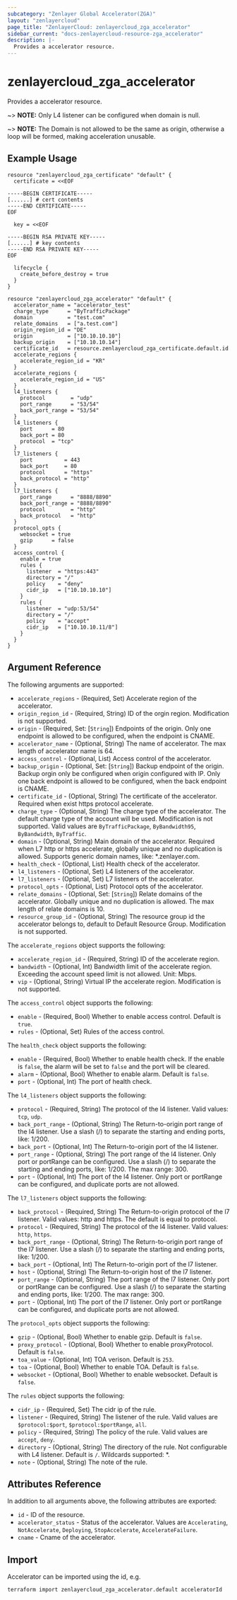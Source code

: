 ```yaml
---
subcategory: "Zenlayer Global Accelerator(ZGA)"
layout: "zenlayercloud"
page_title: "ZenlayerCloud: zenlayercloud_zga_accelerator"
sidebar_current: "docs-zenlayercloud-resource-zga_accelerator"
description: |-
  Provides a accelerator resource.
---
```


# zenlayercloud_zga_accelerator

Provides a accelerator resource.

~> **NOTE:** Only L4 listener can be configured when domain is null.

~> **NOTE:** The Domain is not allowed to be the same as origin, otherwise a loop will be formed, making acceleration unusable.

## Example Usage

```hcl
resource "zenlayercloud_zga_certificate" "default" {
  certificate = <<EOF

-----BEGIN CERTIFICATE-----
[......] # cert contents
-----END CERTIFICATE-----
EOF

  key = <<EOF

-----BEGIN RSA PRIVATE KEY-----
[......] # key contents
-----END RSA PRIVATE KEY-----
EOF

  lifecycle {
    create_before_destroy = true
  }
}

resource "zenlayercloud_zga_accelerator" "default" {
  accelerator_name = "accelerator_test"
  charge_type      = "ByTrafficPackage"
  domain           = "test.com"
  relate_domains   = ["a.test.com"]
  origin_region_id = "DE"
  origin           = ["10.10.10.10"]
  backup_origin    = ["10.10.10.14"]
  certificate_id   = resource.zenlayercloud_zga_certificate.default.id
  accelerate_regions {
    accelerate_region_id = "KR"
  }
  accelerate_regions {
    accelerate_region_id = "US"
  }
  l4_listeners {
    protocol        = "udp"
    port_range      = "53/54"
    back_port_range = "53/54"
  }
  l4_listeners {
    port      = 80
    back_port = 80
    protocol  = "tcp"
  }
  l7_listeners {
    port          = 443
    back_port     = 80
    protocol      = "https"
    back_protocol = "http"
  }
  l7_listeners {
    port_range      = "8888/8890"
    back_port_range = "8888/8890"
    protocol        = "http"
    back_protocol   = "http"
  }
  protocol_opts {
    websocket = true
    gzip      = false
  }
  access_control {
    enable = true
    rules {
      listener  = "https:443"
      directory = "/"
      policy    = "deny"
      cidr_ip   = ["10.10.10.10"]
    }
    rules {
      listener  = "udp:53/54"
      directory = "/"
      policy    = "accept"
      cidr_ip   = ["10.10.10.11/8"]
    }
  }
}
```

## Argument Reference

The following arguments are supported:

* `accelerate_regions` - (Required, Set) Accelerate region of the accelerator.
* `origin_region_id` - (Required, String) ID of the orgin region. Modification is not supported.
* `origin` - (Required, Set: [`String`]) Endpoints of the origin. Only one endpoint is allowed to be configured, when the endpoint is CNAME.
* `accelerator_name` - (Optional, String) The name of accelerator. The max length of accelerator name is 64.
* `access_control` - (Optional, List) Access control of the accelerator.
* `backup_origin` - (Optional, Set: [`String`]) Backup endpoint of the origin. Backup orgin only be configured when origin configured with IP. Only one back endpoint is allowed to be configured, when the back endpoint is CNAME.
* `certificate_id` - (Optional, String) The certificate of the accelerator. Required when exist https protocol accelerate.
* `charge_type` - (Optional, String) The charge type of the accelerator. The default charge type of the account will be used. Modification is not supported. Valid values are `ByTrafficPackage`, `ByBandwidth95`, `ByBandwidth`, `ByTraffic`.
* `domain` - (Optional, String) Main domain of the accelerator. Required when L7 http or https accelerate, globally unique and no duplication is allowed. Supports generic domain names, like: *.zenlayer.com.
* `health_check` - (Optional, List) Health check of the accelerator.
* `l4_listeners` - (Optional, Set) L4 listeners of the accelerator.
* `l7_listeners` - (Optional, Set) L7 listeners of the accelerator.
* `protocol_opts` - (Optional, List) Protocol opts of the accelerator.
* `relate_domains` - (Optional, Set: [`String`]) Relate domains of the accelerator. Globally unique and no duplication is allowed. The max length of relate domains is 10.
* `resource_group_id` - (Optional, String) The resource group id the accelerator belongs to, default to Default Resource Group. Modification is not supported.

The `accelerate_regions` object supports the following:

* `accelerate_region_id` - (Required, String) ID of the accelerate region.
* `bandwidth` - (Optional, Int) Bandwidth limit of the accelerate region. Exceeding the account speed limit is not allowed. Unit: Mbps.
* `vip` - (Optional, String) Virtual IP the accelerate region. Modification is not supported.

The `access_control` object supports the following:

* `enable` - (Required, Bool) Whether to enable access control. Default is `true`.
* `rules` - (Optional, Set) Rules of the access control.

The `health_check` object supports the following:

* `enable` - (Required, Bool) Whether to enable health check. If the enable is `false`, the alarm will be set to `false` and the port will be cleared.
* `alarm` - (Optional, Bool) Whether to enable alarm. Default is `false`.
* `port` - (Optional, Int) The port of health check.

The `l4_listeners` object supports the following:

* `protocol` - (Required, String) The protocol of the l4 listener. Valid values: `tcp`, `udp`.
* `back_port_range` - (Optional, String) The Return-to-origin port range of the l4 listener. Use a slash (/) to separate the starting and ending ports, like: 1/200.
* `back_port` - (Optional, Int) The Return-to-origin port of the l4 listener.
* `port_range` - (Optional, String) The port range of the l4 listener. Only port or portRange can be configured. Use a slash (/) to separate the starting and ending ports, like: 1/200. The max range: 300.
* `port` - (Optional, Int) The port of the l4 listener. Only port or portRange can be configured, and duplicate ports are not allowed.

The `l7_listeners` object supports the following:

* `back_protocol` - (Required, String) The Return-to-origin protocol of the l7 listener. Valid values: http and https. The default is equal to protocol.
* `protocol` - (Required, String) The protocol of the l4 listener. Valid values: `http`, `https`.
* `back_port_range` - (Optional, String) The Return-to-origin port range of the l7 listener. Use a slash (/) to separate the starting and ending ports, like: 1/200.
* `back_port` - (Optional, Int) The Return-to-origin port of the l7 listener.
* `host` - (Optional, String) The Return-to-origin host of the l7 listener.
* `port_range` - (Optional, String) The port range of the l7 listener. Only port or portRange can be configured. Use a slash (/) to separate the starting and ending ports, like: 1/200. The max range: 300.
* `port` - (Optional, Int) The port of the l7 listener. Only port or portRange can be configured, and duplicate ports are not allowed.

The `protocol_opts` object supports the following:

* `gzip` - (Optional, Bool) Whether to enable gzip. Default is `false`.
* `proxy_protocol` - (Optional, Bool) Whether to enable proxyProtocol. Default is `false`.
* `toa_value` - (Optional, Int) TOA verison. Default is `253`.
* `toa` - (Optional, Bool) Whether to enable TOA. Default is `false`.
* `websocket` - (Optional, Bool) Whether to enable websocket. Default is `false`.

The `rules` object supports the following:

* `cidr_ip` - (Required, Set) The cidr ip of the rule.
* `listener` - (Required, String) The listener of the rule. Valid values are `$protocol:$port`, `$protocol:$portRange`, `all`.
* `policy` - (Required, String) The policy of the rule. Valid values are `accept`, `deny`.
* `directory` - (Optional, String) The directory of the rule. Not configurable with L4 listener. Default is `/`. Wildcards supported: *.
* `note` - (Optional, String) The note of the rule.

## Attributes Reference

In addition to all arguments above, the following attributes are exported:

* `id` - ID of the resource.
* `accelerator_status` - Status of the accelerator. Values are `Accelerating`, `NotAccelerate`, `Deploying`, `StopAccelerate`, `AccelerateFailure`.
* `cname` - Cname of the accelerator.


## Import

Accelerator can be imported using the id, e.g.

```
terraform import zenlayercloud_zga_accelerator.default acceleratorId
```

